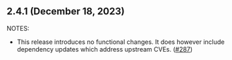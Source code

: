 ## 2.4.1 (December 18, 2023)

NOTES:

* This release introduces no functional changes. It does however include dependency updates which address upstream CVEs. ([#287](https://github.com/hashicorp/terraform-provider-archive/issues/287))

